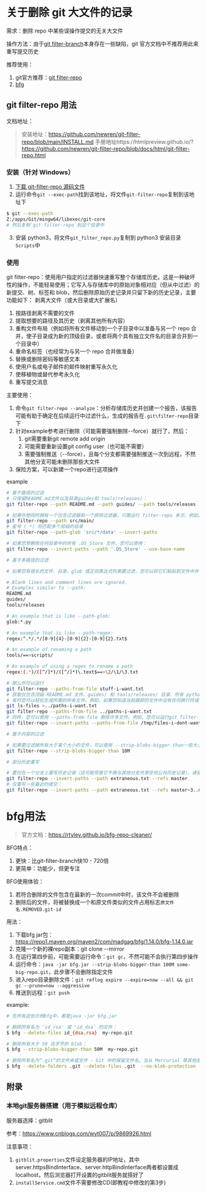 # 关于删除 git 大文件的记录

需求：删除 repo 中某些误操作提交的无关大文件

操作方法：由于[git filter-branch](https://git-scm.com/docs/git-filter-branch)本身存在一些缺陷，git 官方文档中不推荐用此来重写提交历史

推荐使用：
1. git官方推荐：[git filter-repo](https://github.com/newren/git-filter-repo/)
2. [bfg](https://rtyley.github.io/bfg-repo-cleaner/)

## git filter-repo 用法

文档地址：

> 安装地址：https://github.com/newren/git-filter-repo/blob/main/INSTALL.md
> 手册地址https://htmlpreview.github.io/?https://github.com/newren/git-filter-repo/blob/docs/html/git-filter-repo.html

### 安装（针对 Windows）

1. [下载 git-filter-repo 源码文件](https://github.com/newren/git-filter-repo/archive/refs/tags/v2.34.0.zip)
2. 运行命令`git --exec-path`找到该地址，将文件`git-filter-repo`复制到该地址下

```bash
$ git --exec-path
Z:/apps/Git/mingw64/libexec/git-core
# 然后复制`git-filter-repo`到这个目录中
```

3. 安装 python3，将文件`git_filter_repo.py`复制到 python3 安装目录`Scripts`中

### 使用

git filter-repo：使用用户指定的过滤器快速重写整个存储库历史。这是一种破坏性的操作，不能轻易使用；它写入与存储库中的原始对象相对应（但从中过滤）的新提交、树、标签和 blob，然后删除原始历史记录并只留下新的历史记录，主要功能如下：
剥离大文件（或大目录或大扩展名）

1. 按路径剥离不需要的文件
2. 提取想要的路径及其历史（剥离其他所有内容）
3. 重构文件布局（例如将所有文件移动到一个子目录中以准备与另一个 repo 合并，使子目录成为新的顶级目录，或者将两个具有独立文件名的目录合并到一个目录中）
4. 重命名标签（也经常为与另一个 repo 合并做准备）
5. 替换或删除密码等敏感文本
6. 使用户名或电子邮件的邮件映射重写永久化
7. 使移植物或替代参考永久化
8. 重写提交消息

主要使用：
1. 命令`git filter-repo --analyze`：分析存储库历史并创建一个报告，该报告可能有助于确定在后续运行中过滤什么，生成的报告在`.git\filter-repo`目录下
2. 针对example参考进行删除（可能需要强制删除--force）就行了，然后：
   1. git需要重新git remote add origin <git-repo-url>
   2. 可能需要重新设置git config user（也可能不需要）
   3. 需要强制推送（--force），且每个分支都需要强制推送一次到远程，不然其他分支可能未删除那些大文件
3. 保险方案，可以新建一个repo进行这项操作

example

```bash
# 基于路径的过滤
# 只保留README.md文件以及目录guides和 tools/releases/：
git filter-repo --path README.md --path guides/ --path tools/releases

# 如果你想同时拥有一个包含过滤器和一个排除过滤器，只需运行 filter-repo 多次。例如，要保留 src/main 子目录但排除 src/main 下名为data的文件，请运行：
git filter-repo --path src/main/
# 星号 ( *) 将匹配多个层级的目录
git filter-repo --path-glob 'src/*/data' --invert-paths

# 如果您想删除任何目录中的所有 .DS_Store 文件，您可以使用：
git filter-repo --invert-paths --path '.DS_Store' --use-base-name

# 基于多路径的过滤

# 如果您有很长的文件、目录、glob 或正则表达式列表要过滤，您可以将它们粘贴到文件中并使用 --paths-from-file; 例如，使用名为 stuff-i-want.txt 的文件，其内容为

# Blank lines and comment lines are ignored.
# Examples similar to --path:
README.md
guides/
tools/releases

# An example that is like --path-glob:
glob:*.py

# An example that is like --path-regex:
regex:^.*/.*/[0-9]{4}-[0-9]{2}-[0-9]{2}.txt$

# An example of renaming a path
tools/==>scripts/

# An example of using a regex to rename a path
regex:(.*)/([^/]*)/([^/]*)\.text$==>\2/\1/\3.txt

# 那么你可以运行
git filter-repo --paths-from-file stuff-i-want.txt
# 获取仅包含顶级 README.md 文件、guides/ 和 tools/releases/ 目录、所有 python 文件、名称格式为 YYYY-MM-DD.txt 的文件的存储库，其中至少有两个子目录深，并将重命名tools/ 到 scripts/ 并将 foo/bar/baz.text 等文件重命名为 bar/foo/baz.txt。注意 and 的特殊行前缀glob:和 表示重命名regex:的特殊字符串。==>
# 有时您可以轻松生成所需的所有文件。例如，如果您知道当前跟踪的文件中没有任何换行符或特殊字符（请参阅 core.quotePath from git config --help），那么这git ls-files将逐行打印所有文件，并且您知道您只想保留文件当前跟踪的（因此从历史中的所有提交中删除仅出现在其他分支上或仅出现在较旧提交中的任何文件），那么您可以使用一对命令，例如
git ls-files >../paths-i-want.txt
git filter-repo --paths-from-file ../paths-i-want.txt
# 同样，您可以使用 --paths-from-file 删除许多文件。例如，您可以运行git filter-repo --analyze以获取报告，查看 .git/filter-repo/analysis/path-deleted-sizes.txt 等文件并将所有文件名复制到 /tmp/files-i-dont- 等文件中want-anymore.txt 然后运行
git filter-repo --invert-paths --paths-from-file /tmp/files-i-dont-want-anymore.txt

# 基于内容的过滤

# 如果要过滤掉所有大于某个大小的文件，可以使用 --strip-blobs-bigger-than一些大小（可以识别 K、M 和 G 后缀），例如：
git filter-repo --strip-blobs-bigger-than 10M

# 部分历史重写

# 要仅在一个分支上重写历史记录（这可能导致它不再与其他分支共享任何公共历史记录），请使用--refs. 例如，要从master分支中删除一个名为extraneous.txt的文件：
git filter-repo --invert-paths --path extraneous.txt --refs master
# 仅重写一些最近的提交：
git filter-repo --invert-paths --path extraneous.txt --refs master~3..master
```

# bfg用法

> 官方文档：https://rtyley.github.io/bfg-repo-cleaner/

BFG特点：
1. 更快：比git-filter-branch快10 - 720倍
2. 更简单：功能少，但更专注

BFG使用体验：
1. 若符合删除的文件包含在最新的一次commit中时，该文件不会被删除
2. 删除后的文件，将被替换成一个和原文件类似的文件占用标志`原文件名.REMOVED.git-id`

用法：
1. 下载bfg jar包：https://repo1.maven.org/maven2/com/madgag/bfg/1.14.0/bfg-1.14.0.jar
2. 克隆一个新的裸repo副本：git clone --mirror <git-reop-url>
3. 在运行第四步前，可能需要运行命令：`git gc`，不然可能不会执行第四步操作
4. 运行命令：`java -jar bfg.jar --strip-blobs-bigger-than 100M some-big-repo.git`，此步骤不会删除指定文件
5. 进入repo目录删除文件：`git reflog expire --expire=now --all && git gc --prune=now --aggressive`
6. 推送到远程：`git push`

example:
```bash
# 在所有这些示例bfg中，都是java -jar bfg.jar

# 删除所有名为 'id_rsa' 或 'id_dsa' 的文件：
$ bfg --delete-files id_{dsa,rsa}  my-repo.git

# 删除所有大于 50 兆字节的 blob：
$ bfg --strip-blobs-bigger-than 50M  my-repo.git

# 删除所有名为“.git”的文件夹或文件 - Git 中的保留文件名。当从 Mercurial 等其他源代码控制系统迁移到 Git 时，这些通常会有问题：
$ bfg --delete-folders .git --delete-files .git  --no-blob-protection  my-repo.git
```


## 附录

### 本地git服务器搭建（用于模拟远程仓库）

服务器选择：gitblit

参考：https://www.cnblogs.com/wyt007/p/9869926.html

注意事项：
1. `gitblit.properties`文件设定服务器的IP地址，其中server.httpsBindInterface、server.httpBindInterface两者都设置成localhost，然后浏览器打开设置的gitblit服务就搭好了
2. `installService.cmd`文件不需要修改CD(即教程中修改的第3步)


